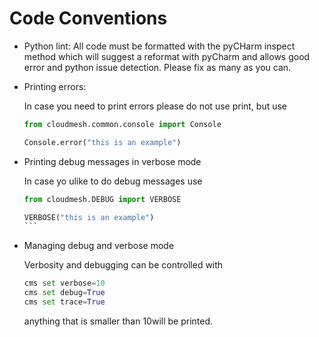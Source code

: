 # Code Conventions


* Python lint: All code must be formatted with the pyCHarm inspect method which
  will suggest a reformat with pyCharm and allows good error and python issue
  detection. Please fix as many as you can.

* Printing errors: 

  In case you need to print errors please do not use print, but use

  ```python
  from cloudmesh.common.console import Console

  Console.error("this is an example")
  ```

* Printing debug messages in verbose mode 

  In case yo ulike to do debug messages use

  ````python
  from cloudmesh.DEBUG import VERBOSE

  VERBOSE("this is an example")  
  ```

* Managing debug and verbose mode
 
  Verbosity and debugging can be controlled with 
  
  ```python
  cms set verbose=10
  cms set debug=True
  cms set trace=True
  ```

  anything that is smaller than 10will be printed.
